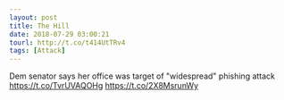 ```yaml
---
layout: post
title: The Hill
date: 2018-07-29 03:00:21
tourl: http://t.co/t414UtTRv4
tags: [Attack]
---
```

Dem senator says her office was target of "widespread" phishing attack https://t.co/TvrUVAQOHg https://t.co/2X8MsrunWy